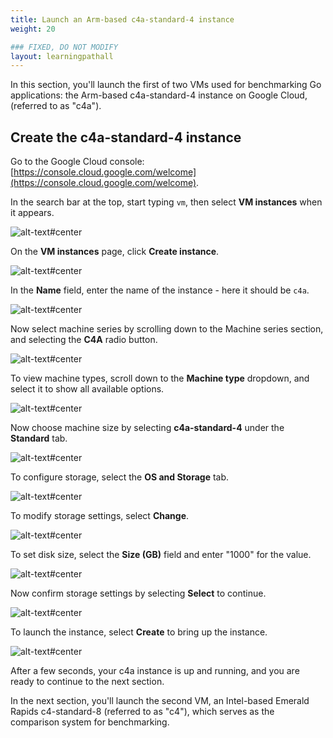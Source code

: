 ```yaml
---
title: Launch an Arm-based c4a-standard-4 instance
weight: 20

### FIXED, DO NOT MODIFY
layout: learningpathall
---
```


In this section, you'll launch the first of two VMs used for benchmarking Go applications: the Arm-based c4a-standard-4 instance on Google Cloud, (referred to as "c4a").

## Create the c4a-standard-4 instance

Go to the Google Cloud console: [https://console.cloud.google.com/welcome](https://console.cloud.google.com/welcome).

In the search bar at the top, start typing `vm`, then select **VM instances** when it appears.

![alt-text#center](images/launch_c4a/3.png "Select VM instances")

 On the **VM instances** page, click **Create instance**.

![alt-text#center](images/launch_c4a/4.png)

 In the **Name** field, enter the name of the instance - here it should be `c4a`.

![alt-text#center](images/launch_c4a/5.png)

Now select machine series by scrolling down to the Machine series section, and selecting the **C4A** radio button.

![alt-text#center](images/launch_c4a/7.png)

To view machine types, scroll down to the **Machine type** dropdown, and select it to show all available options.

![alt-text#center](images/launch_c4a/8.png)

Now choose machine size by selecting **c4a-standard-4** under the **Standard** tab.

![alt-text#center](images/launch_c4a/9.png)

To configure storage, select the **OS and Storage** tab.

![alt-text#center](images/launch_c4a/10.png)

To modify storage settings, select **Change**.

![alt-text#center](images/launch_c4a/11.png)

To set disk size, select the **Size (GB)** field and enter "1000" for the value.

![alt-text#center](images/launch_c4a/16.png)

Now confirm storage settings by selecting **Select** to continue.

![alt-text#center](images/launch_c4a/18.png)

To launch the instance, select **Create** to bring up the instance.

![alt-text#center](images/launch_c4a/19.png)

After a few seconds, your c4a instance is up and running, and you are ready to continue to the next section. 

In the next section, you'll launch the second VM, an Intel-based Emerald Rapids c4-standard-8 (referred to as "c4"), which serves as the comparison system for benchmarking.

